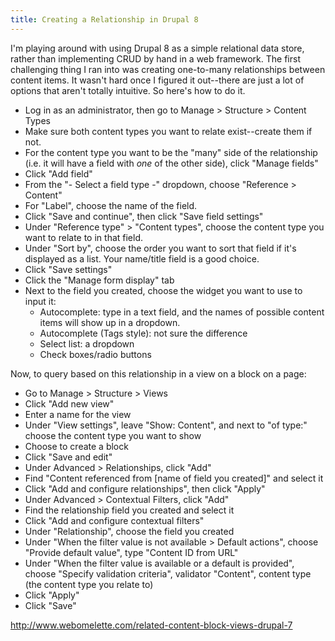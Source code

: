 ```yaml
---
title: Creating a Relationship in Drupal 8
---
```


I'm playing around with using Drupal 8 as a simple relational data store, rather than implementing CRUD by hand in a web framework. The first challenging thing I ran into was creating one-to-many relationships between content items. It wasn't hard once I figured it out--there are just a lot of options that aren't totally intuitive. So here's how to do it.

* Log in as an administrator, then go to Manage > Structure > Content Types
* Make sure both content types you want to relate exist--create them if not.
* For the content type you want to be the "many" side of the relationship (i.e. it will have a field with _one_ of the other side), click "Manage fields"
* Click "Add field"
* From the "- Select a field type -" dropdown, choose "Reference > Content"
* For "Label", choose the name of the field.
* Click "Save and continue", then click "Save field settings"
* Under "Reference type" > "Content types", choose the content type you want to relate to in that field.
* Under "Sort by", choose the order you want to sort that field if it's displayed as a list. Your name/title field is a good choice.
* Click "Save settings"
* Click the "Manage form display" tab
* Next to the field you created, choose the widget you want to use to input it:
    - Autocomplete: type in a text field, and the names of possible content items will show up in a dropdown.
    - Autocomplete (Tags style): not sure the difference
    - Select list: a dropdown
    - Check boxes/radio buttons

Now, to query based on this relationship in a view on a block on a page:

* Go to Manage > Structure > Views
* Click "Add new view"
* Enter a name for the view
* Under "View settings", leave "Show: Content", and next to "of type:" choose the content type you want to show
* Choose to create a block
* Click "Save and edit"
* Under Advanced > Relationships, click "Add"
* Find "Content referenced from [name of field you created]" and select it
* Click "Add and configure relationships", then click "Apply"
* Under Advanced > Contextual Filters, click "Add"
* Find the relationship field you created and select it
* Click "Add and configure contextual filters"
* Under "Relationship", choose the field you created
* Under "When the filter value is not available > Default actions", choose "Provide default value", type "Content ID from URL"
* Under "When the filter value is available or a default is provided", choose "Specify validation criteria", validator "Content", content type (the content type you relate to)
* Click "Apply"
* Click "Save"

<http://www.webomelette.com/related-content-block-views-drupal-7>